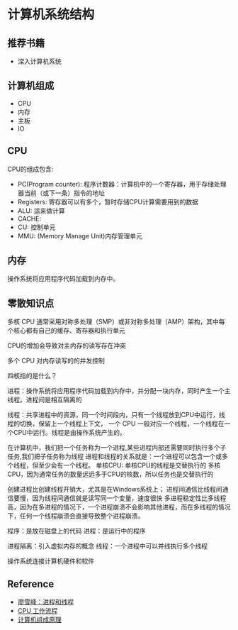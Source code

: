 # 计算机系统结构

## 推荐书籍
- 深入计算机系统

## 计算机组成
- CPU
- 内存
- 主板
- IO

## CPU
CPU的组成包含:
- PC(Program counter): 程序计数器：计算机中的一个寄存器，用于存储处理器当前（或下一条）指令的地址
- Registers: 寄存器可以有多个，暂时存储CPU计算需要用到的数据
- ALU: 运来做计算
- CACHE:
- CU: 控制单元
- MMU: (Memory Manage Unit)内存管理单元

## 内存
操作系统将应用程序代码加载到内存中。


## 零散知识点

多核 CPU 通常采用对称多处理（SMP）或非对称多处理（AMP）架构，其中每个核心都有自己的缓存、寄存器和执行单元

CPU的增加会导致对主内存的读写存在冲突

多个 CPU 对内存读写的的并发控制

四核指的是什么？

进程：操作系统将应用程序代码加载到内存中，并分配一块内存，同时产生一个主线程。进程间是相互隔离的

线程：共享进程中的资源，同一个时间段内，只有一个线程放到CPU中运行，线程的切换，保留上一个线程上下文，
一个 CPU 一般对应一个线程，一个线程在一个CPU中运行。线程是由操作系统产生的。

在计算机中，我们把一个任务称为一个进程,某些进程内部还需要同时执行多个子任务,我们把子任务称为线程
进程和线程的关系就是：一个进程可以包含一个或多个线程，但至少会有一个线程。
单核CPU: 单核CPU的线程是交替执行的
多核CPU，因为通常任务的数量远远多于CPU的核数，所以任务也是交替执行的

创建进程比创建线程开销大，尤其是在Windows系统上；
进程间通信比线程间通信要慢，因为线程间通信就是读写同一个变量，速度很快
多进程稳定性比多线程高，因为在多进程的情况下，一个进程崩溃不会影响其他进程，而在多线程的情况下，任何一个线程崩溃会直接导致整个进程崩溃。

程序：是放在磁盘上的代码
进程：是运行中的程序

进程隔离：引入虚拟内存的概念
线程：一个进程中可以并线执行多个线程

操作系统连接计算机硬件和软件


## Reference
- [廖雪峰：进程和线程](https://www.liaoxuefeng.com/wiki/1252599548343744/1304521607217185)
- [CPU 工作流程](https://cpu.land/)
- [计算机组成原理](https://0xinfection.github.io/reversing/pages/part-1-goals.html)

